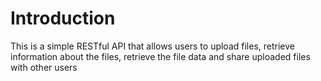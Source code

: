 # Introduction

This is a simple RESTful API that allows users to upload files, retrieve
information about the files, retrieve the file data and share uploaded files
with other users


